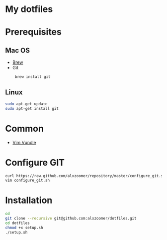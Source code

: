 # My dotfiles

# Prerequisites

## Mac OS
  * [Brew](https://brew.sh/)
  * Git
     ```sh
      brew install git
    ```

## Linux
```sh
sudo apt-get update
sudo apt-get install git
```

# Common
  * [Vim Vundle](https://github.com/VundleVim/Vundle.vim#quick-start)

# Configure GIT
```sh
curl https://raw.github.com/alxzoomer/repository/master/configure_git.sh --output configure_git.sh
vim configure_git.sh
```

# Installation
```sh
cd
git clone --recursive git@github.com:alxzoomer/dotfiles.git
cd dotfiles
chmod +x setup.sh
./setup.sh
```
